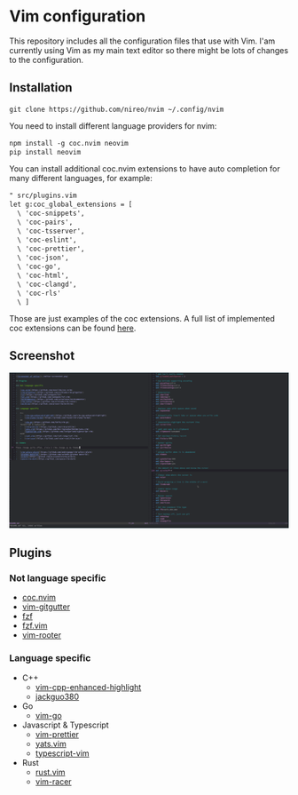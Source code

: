 # Vim configuration

This repository includes all the configuration files that use with Vim. I'am currently using Vim as my main text editor so there might be lots of changes to the configuration.

## Installation

```
git clone https://github.com/nireo/nvim ~/.config/nvim
```

You need to install different language providers for nvim:

```
npm install -g coc.nvim neovim
pip install neovim
```

You can install additional coc.nvim extensions to have auto completion for many different languages, for example:

```
" src/plugins.vim
let g:coc_global_extensions = [
  \ 'coc-snippets',
  \ 'coc-pairs',
  \ 'coc-tsserver',
  \ 'coc-eslint',
  \ 'coc-prettier',
  \ 'coc-json',
  \ 'coc-go',
  \ 'coc-html',
  \ 'coc-clangd',
  \ 'coc-rls'
  \ ]
```

Those are just examples of the coc extensions. A full list of implemented coc extensions can be found [here](https://github.com/neoclide/coc.nvim/wiki/Using-coc-extensions#implemented-coc-extensions).

## Screenshot

![Screenshot of editor](./editor-screenshot.png)

## Plugins

### Not language specific

- [coc.nvim](https://github.com/neoclide/coc.nvim)
- [vim-gitgutter](https://github.com/airblade/vim-gitgutter)
- [fzf](https://github.com/junegunn/fzf)
- [fzf.vim](https://github.com/junegunn/fzf.vim)
- [vim-rooter](https://github.com/airblade/vim-rooter)

### Language specific

- C++
  - [vim-cpp-enhanced-highlight](https://github.com/vim-cpp-enhanced-highlight)
  - [jackguo380](https://github.com/vim-lsp-cxx-highlight)
- Go
  - [vim-go](https://github.com/fatih/vim-go)
- Javascript & Typescript
  - [vim-prettier](https://github.com/vim-prettier)
  - [yats.vim](https://github.com/HerringtonDarkholme/yats.vim)
  - [typescript-vim](https://github.com/leafgarland/typescript-vim)
- Rust
  - [rust.vim](https://github.com/rust-lang/rust.vim)
  - [vim-racer](https://github.com/racer-rust/vim-racer)
